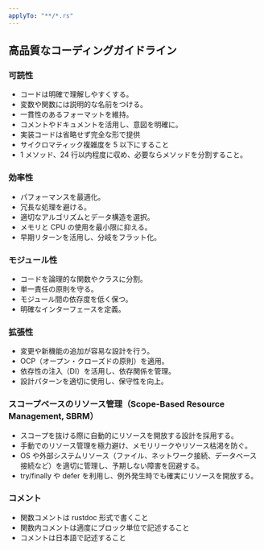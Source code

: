 ```yaml
---
applyTo: "**/*.rs"
---
```


## 高品質なコーディングガイドライン

### 可読性

- コードは明確で理解しやすくする。
- 変数や関数には説明的な名前をつける。
- 一貫性のあるフォーマットを維持。
- コメントやドキュメントを活用し、意図を明確に。
- 実装コードは省略せず完全な形で提供
- サイクロマティック複雑度を 5 以下にすること
- 1 メソッド、24 行以内程度に収め、必要ならメソッドを分割すること。

### 効率性

- パフォーマンスを最適化。
- 冗長な処理を避ける。
- 適切なアルゴリズムとデータ構造を選択。
- メモリと CPU の使用を最小限に抑える。
- 早期リターンを活用し、分岐をフラット化。

### モジュール性

- コードを論理的な関数やクラスに分割。
- 単一責任の原則を守る。
- モジュール間の依存度を低く保つ。
- 明確なインターフェースを定義。

### 拡張性

- 変更や新機能の追加が容易な設計を行う。
- OCP（オープン・クローズドの原則）を適用。
- 依存性の注入（DI）を活用し、依存関係を管理。
- 設計パターンを適切に使用し、保守性を向上。

### スコープベースのリソース管理（Scope-Based Resource Management, SBRM）

- スコープを抜ける際に自動的にリソースを開放する設計を採用する。
- 手動でのリソース管理を極力避け、メモリリークやリソース枯渇を防ぐ。
- OS や外部システムリソース（ファイル、ネットワーク接続、データベース接続など）を適切に管理し、予期しない障害を回避する。
- try/finally や defer を利用し、例外発生時でも確実にリソースを開放する。

### コメント

- 関数コメントは rustdoc 形式で書くこと
- 関数内コメントは適度にブロック単位で記述すること
- コメントは日本語で記述すること
